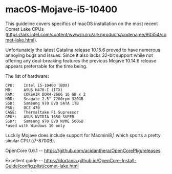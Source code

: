 # macOS-Mojave-i5-10400

This guideline covers specifics of macOS installation on the most recent Comet Lake CPUs (https://ark.intel.com/content/www/ru/ru/ark/products/codename/90354/comet-lake.html).

Unfortunately the latest Catalina release 10.15.6 proved to have numerous annoying bugs and issues. Since it also lacks 32-bit support while not offering any deal-breaking features the previous Mojave 10.14.6 release appears preferrable for the time being.

The list of hardware:

	CPU:	Intel i5-10400 (BOX)
	MB:		ASUS H470-I (ITX)
	RAM:	CORSAIR DDR4-2666 16 GB x 2
	HDD:	Seagate 2.5" 7200rpm 320GB
	SSD:	Samsung 970 EVO SATA 1TB
	PSU:	OCZ 470
	CASE:	Thermaltake F1 Supressor
	GPU*:	ASUS NVIDIA 1650 SUPER
	SSD*:	Samsung 970 EVO NVME 500GB
	*used with Windows 10 only

Luckily Mojave does include support for Macmini8,1 which sports a pretty similar CPU (i7-8700B).

OpenCore 0.6.1 -- https://github.com/acidanthera/OpenCorePkg/releases

Excellent guide -- https://dortania.github.io/OpenCore-Install-Guide/config.plist/comet-lake.html
